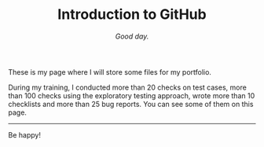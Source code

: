 <header>

<!--
  <<< Author notes: Course header >>>
  Include a 1280×640 image, course title in sentence case, and a concise description in emphasis.
  In your repository settings: enable template repository, add your 1280×640 social image, auto delete head branches.
  Add your open source license, GitHub uses MIT license.
-->

# Introduction to GitHub

_Good day._

</header>

<!--
  <<< Author notes: Step 1 >>>
  Choose 3-5 steps for your course.
  The first step is always the hardest, so pick something easy!
  Link to docs.github.com for further explanations.
  Encourage users to open new tabs for steps!
-->

These is my page where I will store some files for my portfolio.

During my training, I conducted more than 20 checks on test cases, more than 100 checks using the exploratory testing approach, wrote more than 10 checklists and more than 25 bug reports. You can see some of them on this page.


<footer>

<!--
  <<< Author notes: Footer >>>
  Add a link to get support, GitHub status page, code of conduct, license link.
-->

---

Be happy!

</footer>
